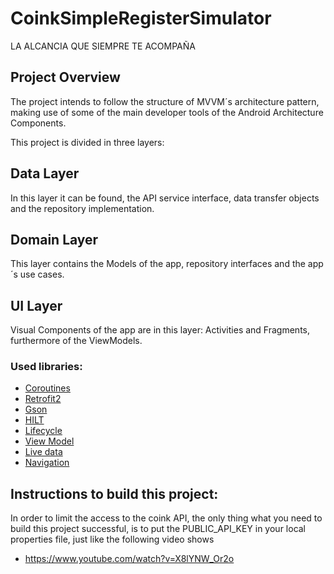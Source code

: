 # CoinkSimpleRegisterSimulator
LA ALCANCIA QUE SIEMPRE TE ACOMPAÑA

## Project Overview
The project intends to follow the structure of MVVM´s architecture pattern, making use of some of the main developer tools of the Android Architecture Components.

This project is divided in three layers: 

## Data Layer
In this layer it can be found, the API service interface, data transfer objects and the repository implementation.

## Domain Layer
This layer contains the Models of the app, repository interfaces and the app´s use cases.

## UI Layer
Visual Components of the app are in this layer: Activities and Fragments, furthermore of the ViewModels.

### Used libraries: ###

- [Coroutines](https://developer.android.com/topic/libraries/architecture/coroutines?hl=es-419)
- [Retrofit2](https://github.com/square/retrofit)
- [Gson](https://github.com/google/gson)
- [HILT](https://developer.android.com/training/dependency-injection/hilt-android?hl=es-419)
- [Lifecycle](https://developer.android.com/topic/libraries/architecture/lifecycle)
- [View Model](https://developer.android.com/topic/libraries/architecture/viewmodel)
- [Live data](https://developer.android.com/topic/libraries/architecture/livedata.html)
- [Navigation](https://developer.android.com/guide/navigation)

## Instructions to build this project:

In order to limit the access to the coink API, the only thing what you need to build this project successful, is to put the PUBLIC_API_KEY in your local properties file, just like the following video shows

- https://www.youtube.com/watch?v=X8lYNW_Or2o



